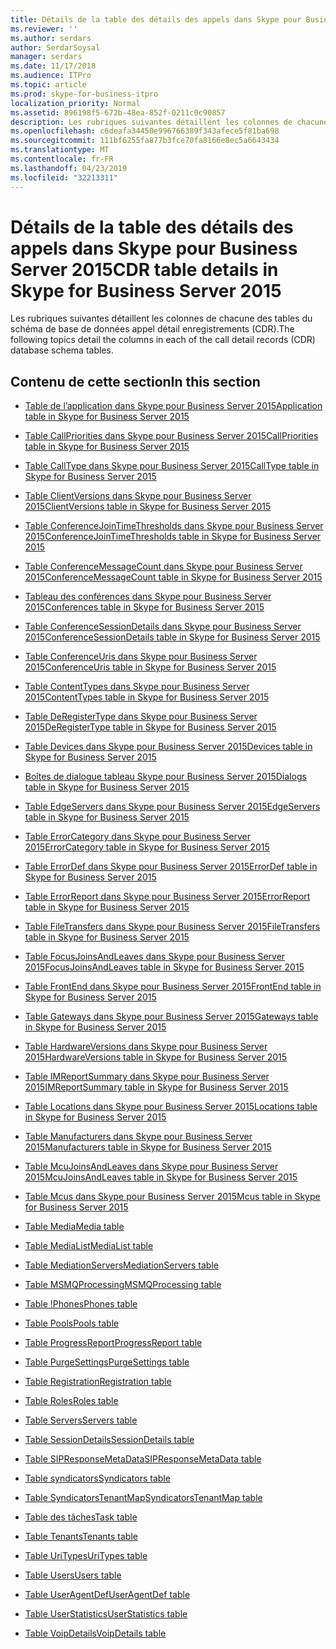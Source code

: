 ```yaml
---
title: Détails de la table des détails des appels dans Skype pour Business Server 2015
ms.reviewer: ''
ms.author: serdars
author: SerdarSoysal
manager: serdars
ms.date: 11/17/2018
ms.audience: ITPro
ms.topic: article
ms.prod: skype-for-business-itpro
localization_priority: Normal
ms.assetid: 896198f5-672b-48ea-852f-0211c0c90857
description: Les rubriques suivantes détaillent les colonnes de chacune des tables du schéma de base de données appel détail enregistrements (CDR).
ms.openlocfilehash: c6deafa34450e996766389f343afece5f81ba698
ms.sourcegitcommit: 111bf6255fa877b3fce70fa8166e8ec5a6643434
ms.translationtype: MT
ms.contentlocale: fr-FR
ms.lasthandoff: 04/23/2019
ms.locfileid: "32213311"
---
```

# <a name="cdr-table-details-in-skype-for-business-server-2015"></a><span data-ttu-id="c4a4e-103">Détails de la table des détails des appels dans Skype pour Business Server 2015</span><span class="sxs-lookup"><span data-stu-id="c4a4e-103">CDR table details in Skype for Business Server 2015</span></span>
 
<span data-ttu-id="c4a4e-104">Les rubriques suivantes détaillent les colonnes de chacune des tables du schéma de base de données appel détail enregistrements (CDR).</span><span class="sxs-lookup"><span data-stu-id="c4a4e-104">The following topics detail the columns in each of the call detail records (CDR) database schema tables.</span></span>
  
## <a name="in-this-section"></a><span data-ttu-id="c4a4e-105">Contenu de cette section</span><span class="sxs-lookup"><span data-stu-id="c4a4e-105">In this section</span></span>

- [<span data-ttu-id="c4a4e-106">Table de l’application dans Skype pour Business Server 2015</span><span class="sxs-lookup"><span data-stu-id="c4a4e-106">Application table in Skype for Business Server 2015</span></span>](application.md)
    
- [<span data-ttu-id="c4a4e-107">Table CallPriorities dans Skype pour Business Server 2015</span><span class="sxs-lookup"><span data-stu-id="c4a4e-107">CallPriorities table in Skype for Business Server 2015</span></span>](callpriorities.md)
    
- [<span data-ttu-id="c4a4e-108">Table CallType dans Skype pour Business Server 2015</span><span class="sxs-lookup"><span data-stu-id="c4a4e-108">CallType table in Skype for Business Server 2015</span></span>](calltype.md)
    
- [<span data-ttu-id="c4a4e-109">Table ClientVersions dans Skype pour Business Server 2015</span><span class="sxs-lookup"><span data-stu-id="c4a4e-109">ClientVersions table in Skype for Business Server 2015</span></span>](clientversions.md)
    
- [<span data-ttu-id="c4a4e-110">Table ConferenceJoinTimeThresholds dans Skype pour Business Server 2015</span><span class="sxs-lookup"><span data-stu-id="c4a4e-110">ConferenceJoinTimeThresholds table in Skype for Business Server 2015</span></span>](conferencejointimethresholds.md)
    
- [<span data-ttu-id="c4a4e-111">Table ConferenceMessageCount dans Skype pour Business Server 2015</span><span class="sxs-lookup"><span data-stu-id="c4a4e-111">ConferenceMessageCount table in Skype for Business Server 2015</span></span>](conferencemessagecount.md)
    
- [<span data-ttu-id="c4a4e-112">Tableau des conférences dans Skype pour Business Server 2015</span><span class="sxs-lookup"><span data-stu-id="c4a4e-112">Conferences table in Skype for Business Server 2015</span></span>](conferences.md)
    
- [<span data-ttu-id="c4a4e-113">Table ConferenceSessionDetails dans Skype pour Business Server 2015</span><span class="sxs-lookup"><span data-stu-id="c4a4e-113">ConferenceSessionDetails table in Skype for Business Server 2015</span></span>](conferencesessiondetails-0.md)
    
- [<span data-ttu-id="c4a4e-114">Table ConferenceUris dans Skype pour Business Server 2015</span><span class="sxs-lookup"><span data-stu-id="c4a4e-114">ConferenceUris table in Skype for Business Server 2015</span></span>](conferenceuris.md)
    
- [<span data-ttu-id="c4a4e-115">Table ContentTypes dans Skype pour Business Server 2015</span><span class="sxs-lookup"><span data-stu-id="c4a4e-115">ContentTypes table in Skype for Business Server 2015</span></span>](contenttypes.md)
    
- [<span data-ttu-id="c4a4e-116">Table DeRegisterType dans Skype pour Business Server 2015</span><span class="sxs-lookup"><span data-stu-id="c4a4e-116">DeRegisterType table in Skype for Business Server 2015</span></span>](deregistertype.md)
    
- [<span data-ttu-id="c4a4e-117">Table Devices dans Skype pour Business Server 2015</span><span class="sxs-lookup"><span data-stu-id="c4a4e-117">Devices table in Skype for Business Server 2015</span></span>](devices.md)
    
- [<span data-ttu-id="c4a4e-118">Boîtes de dialogue tableau Skype pour Business Server 2015</span><span class="sxs-lookup"><span data-stu-id="c4a4e-118">Dialogs table in Skype for Business Server 2015</span></span>](dialogs.md)
    
- [<span data-ttu-id="c4a4e-119">Table EdgeServers dans Skype pour Business Server 2015</span><span class="sxs-lookup"><span data-stu-id="c4a4e-119">EdgeServers table in Skype for Business Server 2015</span></span>](edgeservers.md)
    
- [<span data-ttu-id="c4a4e-120">Table ErrorCategory dans Skype pour Business Server 2015</span><span class="sxs-lookup"><span data-stu-id="c4a4e-120">ErrorCategory table in Skype for Business Server 2015</span></span>](errorcategory.md)
    
- [<span data-ttu-id="c4a4e-121">Table ErrorDef dans Skype pour Business Server 2015</span><span class="sxs-lookup"><span data-stu-id="c4a4e-121">ErrorDef table in Skype for Business Server 2015</span></span>](errordef.md)
    
- [<span data-ttu-id="c4a4e-122">Table ErrorReport dans Skype pour Business Server 2015</span><span class="sxs-lookup"><span data-stu-id="c4a4e-122">ErrorReport table in Skype for Business Server 2015</span></span>](errorreport.md)
    
- [<span data-ttu-id="c4a4e-123">Table FileTransfers dans Skype pour Business Server 2015</span><span class="sxs-lookup"><span data-stu-id="c4a4e-123">FileTransfers table in Skype for Business Server 2015</span></span>](filetransfers-0.md)
    
- [<span data-ttu-id="c4a4e-124">Table FocusJoinsAndLeaves dans Skype pour Business Server 2015</span><span class="sxs-lookup"><span data-stu-id="c4a4e-124">FocusJoinsAndLeaves table in Skype for Business Server 2015</span></span>](focusjoinsandleaves.md)
    
- [<span data-ttu-id="c4a4e-125">Table FrontEnd dans Skype pour Business Server 2015</span><span class="sxs-lookup"><span data-stu-id="c4a4e-125">FrontEnd table in Skype for Business Server 2015</span></span>](frontend.md)
    
- [<span data-ttu-id="c4a4e-126">Table Gateways dans Skype pour Business Server 2015</span><span class="sxs-lookup"><span data-stu-id="c4a4e-126">Gateways table in Skype for Business Server 2015</span></span>](gateways.md)
    
- [<span data-ttu-id="c4a4e-127">Table HardwareVersions dans Skype pour Business Server 2015</span><span class="sxs-lookup"><span data-stu-id="c4a4e-127">HardwareVersions table in Skype for Business Server 2015</span></span>](hardwareversions.md)
    
- [<span data-ttu-id="c4a4e-128">Table IMReportSummary dans Skype pour Business Server 2015</span><span class="sxs-lookup"><span data-stu-id="c4a4e-128">IMReportSummary table in Skype for Business Server 2015</span></span>](imreportsummary.md)
    
- [<span data-ttu-id="c4a4e-129">Table Locations dans Skype pour Business Server 2015</span><span class="sxs-lookup"><span data-stu-id="c4a4e-129">Locations table in Skype for Business Server 2015</span></span>](locations.md)
    
- [<span data-ttu-id="c4a4e-130">Table Manufacturers dans Skype pour Business Server 2015</span><span class="sxs-lookup"><span data-stu-id="c4a4e-130">Manufacturers table in Skype for Business Server 2015</span></span>](manufacturers.md)
    
- [<span data-ttu-id="c4a4e-131">Table McuJoinsAndLeaves dans Skype pour Business Server 2015</span><span class="sxs-lookup"><span data-stu-id="c4a4e-131">McuJoinsAndLeaves table in Skype for Business Server 2015</span></span>](mcujoinsandleaves.md)
    
- [<span data-ttu-id="c4a4e-132">Table Mcus dans Skype pour Business Server 2015</span><span class="sxs-lookup"><span data-stu-id="c4a4e-132">Mcus table in Skype for Business Server 2015</span></span>](mcus.md)
    
- [<span data-ttu-id="c4a4e-133">Table Media</span><span class="sxs-lookup"><span data-stu-id="c4a4e-133">Media table</span></span>](media.md)
    
- [<span data-ttu-id="c4a4e-134">Table MediaList</span><span class="sxs-lookup"><span data-stu-id="c4a4e-134">MediaList table</span></span>](medialist.md)
    
- [<span data-ttu-id="c4a4e-135">Table MediationServers</span><span class="sxs-lookup"><span data-stu-id="c4a4e-135">MediationServers table</span></span>](mediationservers.md)
    
- [<span data-ttu-id="c4a4e-136">Table MSMQProcessing</span><span class="sxs-lookup"><span data-stu-id="c4a4e-136">MSMQProcessing table</span></span>](msmqprocessing.md)
    
- [<span data-ttu-id="c4a4e-137">Table !Phones</span><span class="sxs-lookup"><span data-stu-id="c4a4e-137">Phones table</span></span>](phones.md)
    
- [<span data-ttu-id="c4a4e-138">Table Pools</span><span class="sxs-lookup"><span data-stu-id="c4a4e-138">Pools table</span></span>](pools.md)
    
- [<span data-ttu-id="c4a4e-139">Table ProgressReport</span><span class="sxs-lookup"><span data-stu-id="c4a4e-139">ProgressReport table</span></span>](progressreport.md)
    
- [<span data-ttu-id="c4a4e-140">Table PurgeSettings</span><span class="sxs-lookup"><span data-stu-id="c4a4e-140">PurgeSettings table</span></span>](purgesettings.md)
    
- [<span data-ttu-id="c4a4e-141">Table Registration</span><span class="sxs-lookup"><span data-stu-id="c4a4e-141">Registration table</span></span>](registration.md)
    
- [<span data-ttu-id="c4a4e-142">Table Roles</span><span class="sxs-lookup"><span data-stu-id="c4a4e-142">Roles table</span></span>](roles.md)
    
- [<span data-ttu-id="c4a4e-143">Table Servers</span><span class="sxs-lookup"><span data-stu-id="c4a4e-143">Servers table</span></span>](servers.md)
    
- [<span data-ttu-id="c4a4e-144">Table SessionDetails</span><span class="sxs-lookup"><span data-stu-id="c4a4e-144">SessionDetails table</span></span>](sessiondetails.md)
    
- [<span data-ttu-id="c4a4e-145">Table SIPResponseMetaData</span><span class="sxs-lookup"><span data-stu-id="c4a4e-145">SIPResponseMetaData table</span></span>](sipresponsemetadata.md)
    
- [<span data-ttu-id="c4a4e-146">Table syndicators</span><span class="sxs-lookup"><span data-stu-id="c4a4e-146">Syndicators table</span></span>](syndicators.md)
    
- [<span data-ttu-id="c4a4e-147">Table SyndicatorsTenantMap</span><span class="sxs-lookup"><span data-stu-id="c4a4e-147">SyndicatorsTenantMap table</span></span>](syndicatorstenantmap.md)
    
- [<span data-ttu-id="c4a4e-148">Table des tâches</span><span class="sxs-lookup"><span data-stu-id="c4a4e-148">Task table</span></span>](task.md)
    
- [<span data-ttu-id="c4a4e-149">Table Tenants</span><span class="sxs-lookup"><span data-stu-id="c4a4e-149">Tenants table</span></span>](tenants.md)
    
- [<span data-ttu-id="c4a4e-150">Table UriTypes</span><span class="sxs-lookup"><span data-stu-id="c4a4e-150">UriTypes table</span></span>](uritypes.md)
    
- [<span data-ttu-id="c4a4e-151">Table Users</span><span class="sxs-lookup"><span data-stu-id="c4a4e-151">Users table</span></span>](users.md)
    
- [<span data-ttu-id="c4a4e-152">Table UserAgentDef</span><span class="sxs-lookup"><span data-stu-id="c4a4e-152">UserAgentDef table</span></span>](useragentdef.md)
    
- [<span data-ttu-id="c4a4e-153">Table UserStatistics</span><span class="sxs-lookup"><span data-stu-id="c4a4e-153">UserStatistics table</span></span>](userstatistics.md)
    
- [<span data-ttu-id="c4a4e-154">Table VoipDetails</span><span class="sxs-lookup"><span data-stu-id="c4a4e-154">VoipDetails table</span></span>](voipdetails-0.md)
    

